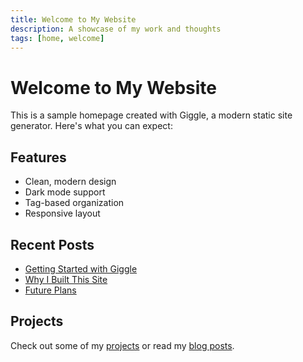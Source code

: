 ```yaml
---
title: Welcome to My Website
description: A showcase of my work and thoughts
tags: [home, welcome]
---
```


# Welcome to My Website

This is a sample homepage created with Giggle, a modern static site generator. Here's what you can expect:

## Features

- Clean, modern design
- Dark mode support
- Tag-based organization
- Responsive layout

## Recent Posts

- [Getting Started with Giggle](/blog/getting-started)
- [Why I Built This Site](/blog/why-i-built-this)
- [Future Plans](/blog/future-plans)

## Projects

Check out some of my [projects](/projects) or read my [blog posts](/blog).
